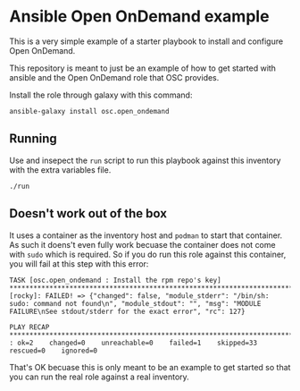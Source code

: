 # Ansible Open OnDemand example

This is a very simple example of a starter playbook to install
and configure Open OnDemand.

This repository is meant to just be an example of how to get started
with ansible and the Open OnDemand role that OSC provides.

Install the role through galaxy with this command:

```
ansible-galaxy install osc.open_ondemand
```

## Running

Use and insepect the `run` script to run this playbook against this inventory
with the extra variables file.

```
./run
```

## Doesn't work out of the box

It uses a container as the inventory host and `podman` to start
that container. As such it doens't even fully work becuase the container
does not come with `sudo` which is required.  So if you do run this role
against this container, you will fail at this step with this error:

```
TASK [osc.open_ondemand : Install the rpm repo's key] ***********************************************************************************************************************************fatal: [rocky]: FAILED! => {"changed": false, "module_stderr": "/bin/sh: sudo: command not found\n", "module_stdout": "", "msg": "MODULE FAILURE\nSee stdout/stderr for the exact error", "rc": 127}

PLAY RECAP ******************************************************************************************************************************************************************************rocky                      : ok=2    changed=0    unreachable=0    failed=1    skipped=33   rescued=0    ignored=0
```

That's OK becuase this is only meant to be an example to get started
so that you can run the real role against a real inventory.